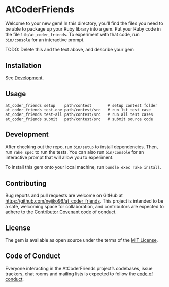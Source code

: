 # AtCoderFriends

Welcome to your new gem! In this directory, you'll find the files you need to be able to package up your Ruby library into a gem. Put your Ruby code in the file `lib/at_coder_friends`. To experiment with that code, run `bin/console` for an interactive prompt.

TODO: Delete this and the text above, and describe your gem

## Installation

See [Development](#Develoment).

<!-- 
Add this line to your application's Gemfile:

```ruby
gem 'at_coder_friends'
```

And then execute:

    $ bundle

Or install it yourself as:

    $ gem install at_coder_friends 
-->

## Usage

```
at_coder_friends setup    path/contest       # setup contest folder
at_coder_friends test-one path/contest/src   # run 1st test case
at_coder_friends test-all path/contest/src   # run all test cases
at_coder_friends submit   path/contest/src   # submit source code
```

## Development

After checking out the repo, run `bin/setup` to install dependencies. Then, run `rake spec` to run the tests. You can also run `bin/console` for an interactive prompt that will allow you to experiment.

To install this gem onto your local machine, run `bundle exec rake install`.
<!-- To release a new version, update the version number in `version.rb`, and then run `bundle exec rake release`, which will create a git tag for the version, push git commits and tags, and push the `.gem` file to [rubygems.org](https://rubygems.org). -->

## Contributing

Bug reports and pull requests are welcome on GitHub at https://github.com/nejiko96/at_coder_friends. This project is intended to be a safe, welcoming space for collaboration, and contributors are expected to adhere to the [Contributor Covenant](http://contributor-covenant.org) code of conduct.

## License

The gem is available as open source under the terms of the [MIT License](https://opensource.org/licenses/MIT).

## Code of Conduct

Everyone interacting in the AtCoderFriends project’s codebases, issue trackers, chat rooms and mailing lists is expected to follow the [code of conduct](https://github.com/nejiko96/at_coder_friends/blob/master/CODE_OF_CONDUCT.md).
